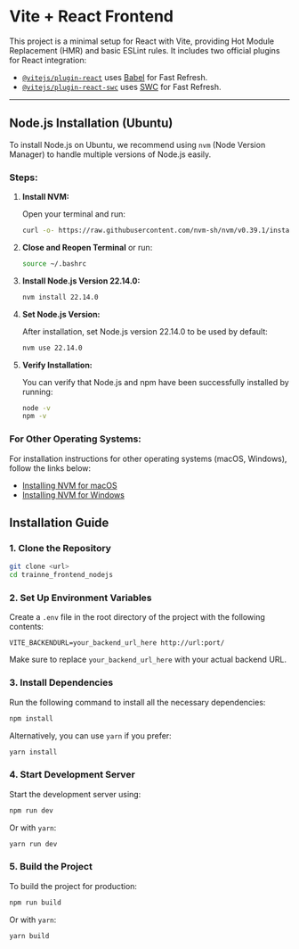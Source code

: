 # Vite + React Frontend

This project is a minimal setup for React with Vite, providing Hot Module Replacement (HMR) and basic ESLint rules. It includes two official plugins for React integration:

- [`@vitejs/plugin-react`](https://github.com/vitejs/vite-plugin-react/blob/main/packages/plugin-react/README.md) uses [Babel](https://babeljs.io/) for Fast Refresh.
- [`@vitejs/plugin-react-swc`](https://github.com/vitejs/vite-plugin-react-swc) uses [SWC](https://swc.rs/) for Fast Refresh.

---

## Node.js Installation (Ubuntu)

To install Node.js on Ubuntu, we recommend using `nvm` (Node Version Manager) to handle multiple versions of Node.js easily.

### Steps:

1. **Install NVM:**
   
   Open your terminal and run:

   ```bash
   curl -o- https://raw.githubusercontent.com/nvm-sh/nvm/v0.39.1/install.sh | bash
   ```

2. **Close and Reopen Terminal** or run:

   ```bash
   source ~/.bashrc
   ```

3. **Install Node.js Version 22.14.0:**

   ```bash
   nvm install 22.14.0
   ```

4. **Set Node.js Version:**

   After installation, set Node.js version 22.14.0 to be used by default:

   ```bash
   nvm use 22.14.0
   ```

5. **Verify Installation:**

   You can verify that Node.js and npm have been successfully installed by running:

   ```bash
   node -v
   npm -v
   ```

### For Other Operating Systems:

For installation instructions for other operating systems (macOS, Windows), follow the links below:

- [Installing NVM for macOS](https://github.com/nvm-sh/nvm#install--update-script)
- [Installing NVM for Windows](https://github.com/coreybutler/nvm-windows)


## Installation Guide

### 1. Clone the Repository

```bash
git clone <url>
cd trainne_frontend_nodejs
```

### 2. Set Up Environment Variables

Create a `.env` file in the root directory of the project with the following contents:

```plaintext
VITE_BACKENDURL=your_backend_url_here http://url:port/
```

Make sure to replace `your_backend_url_here` with your actual backend URL.

### 3. Install Dependencies

Run the following command to install all the necessary dependencies:

```bash
npm install
```

Alternatively, you can use `yarn` if you prefer:

```bash
yarn install
```

### 4. Start Development Server

Start the development server using:

```bash
npm run dev
```

Or with `yarn`:

```bash
yarn run dev
```

### 5. Build the Project

To build the project for production:

```bash
npm run build
```

Or with `yarn`:

```bash
yarn build
```


